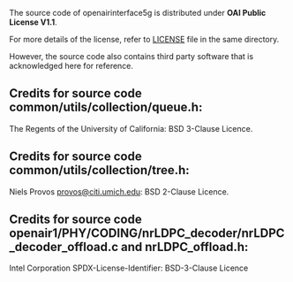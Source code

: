 The source code of openairinterface5g is distributed under **OAI Public License V1.1**.

For more details of the license, refer to [LICENSE](LICENSE) file in the same directory.

However, the source code also contains third party software that is acknowledged here for reference.

## Credits for source code common/utils/collection/queue.h: ##

The Regents of the University of California: BSD 3-Clause Licence.

## Credits for source code common/utils/collection/tree.h: ##

Niels Provos <provos@citi.umich.edu>: BSD 2-Clause Licence.

## Credits for source code openair1/PHY/CODING/nrLDPC_decoder/nrLDPC_decoder_offload.c and nrLDPC_offload.h: ##

Intel Corporation SPDX-License-Identifier: BSD-3-Clause Licence
